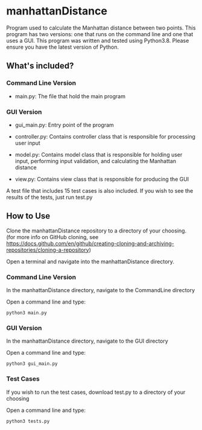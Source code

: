 # manhattanDistance
Program used to calculate the Manhattan distance between two points. This program has two versions: one that runs on the command line and one that uses a GUI.
This program was written and tested using Python3.8. Please ensure you have the latest version of Python.

## What's included?

### Command Line Version

* main.py: The file that hold the main program

### GUI Version

* gui_main.py: Entry point of the program
  
* controller.py: Contains controller class that is responsible for processing user input

* model.py: Contains model class that is responsible for holding user input, performing input validation, and calculating the Manhattan distance

* view.py: Contains view class that is responsible for producing the GUI

A test file that includes 15 test cases is also included. If you wish to see the results of the tests, just run test.py

## How to Use

Clone the manhattanDistance repository to a directory of your choosing. (for more info on GitHub cloning, see https://docs.github.com/en/github/creating-cloning-and-archiving-repositories/cloning-a-repository)

Open a terminal and navigate into the manhattanDistance directory.

### Command Line Version

In the manhattanDistance directory, navigate to the CommandLine directory

Open a command line and type:

    python3 main.py

### GUI Version

In the manhattanDistance directory, navigate to the GUI directory

Open a command line and type:

    python3 gui_main.py

### Test Cases

If you wish to run the test cases, download test.py to a directory of your choosing

Open a command line and type:

    python3 tests.py
